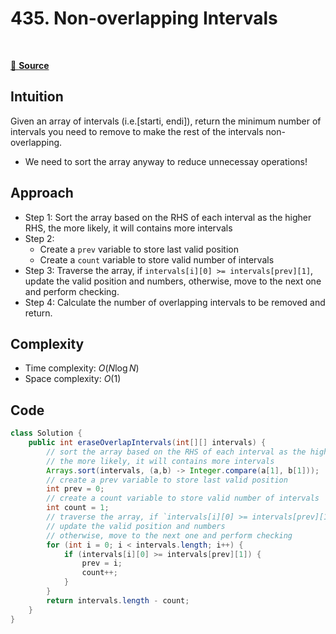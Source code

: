# 435. Non-overlapping Intervals
<img src="https://img.shields.io/badge/Array-5CB85C.svg?style=flat-square" alt=""/>
<img src="https://img.shields.io/badge/Dynamic Programming-F0AD4E.svg?style=flat-square" alt=""/>
<img src="https://img.shields.io/badge/Greedy-D9534F.svg?style=flat-square" alt="" />

[🔗 **Source**](https://leetcode.com/problems/non-overlapping-intervals/description/)

## Intuition
Given an array of intervals (i.e.[starti, endi]), return the minimum number of intervals you need to remove to make the rest of the intervals non-overlapping.
- We need to sort the array anyway to reduce unnecessay operations!

## Approach
- Step 1: Sort the array based on the RHS of each interval as the higher RHS, the more likely, it will contains more intervals
- Step 2: 
    - Create a `prev` variable to store last valid position
    - Create a `count` variable to store valid number of intervals
- Step 3: Traverse the array, if `intervals[i][0] >= intervals[prev][1]`, update the valid position and numbers, otherwise, move to the next one and perform checking.
- Step 4: Calculate the number of overlapping intervals to be removed and return.

## Complexity
- Time complexity: $O(N\log N)$
- Space complexity: $O(1)$

## Code
``` java linenums="1"
class Solution {
    public int eraseOverlapIntervals(int[][] intervals) {
        // sort the array based on the RHS of each interval as the higher RHS,
        // the more likely, it will contains more intervals
        Arrays.sort(intervals, (a,b) -> Integer.compare(a[1], b[1]));
        // create a prev variable to store last valid position
        int prev = 0;
        // create a count variable to store valid number of intervals
        int count = 1;
        // traverse the array, if `intervals[i][0] >= intervals[prev][1]`
        // update the valid position and numbers
        // otherwise, move to the next one and perform checking
        for (int i = 0; i < intervals.length; i++) {
            if (intervals[i][0] >= intervals[prev][1]) {
                prev = i;
                count++;
            }
        }
        return intervals.length - count;
    }
}
```